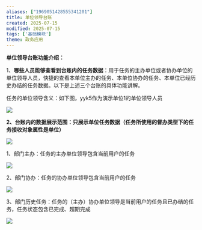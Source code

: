 ```yaml
---
aliases: ["1969051428555341201"]
title: 单位领导台账
created: 2025-07-15
modified: 2025-07-15
tags: ['基础模块']
theme: 政务应用
---
```


**单位领导台账功能介绍：**

1、**哪些人员能够查看到台账内的任务数据**：用于任务的主办单位或者协办单位的单位领导人员，快捷的查看本单位主办的任务、本单位协办的任务、本单位已经历史办结的任务数据。以下是上述三个台账的具体功能讲解。

任务的单位领导含义：如下图，yyk5作为演示单位1的单位领导人员

![](a280ee3eee5b85b8563ef4e286fe1971.jpg)

**2、台账内的数据展示范围：只展示单位任务数据（任务所使用的督办类型下的任务接收对象属性是单位）**

![](8e6f88b1c7520320dc6187fb6d96b4b4.jpg)

1、部门主办：任务的主办单位领导包含当前用户的任务

![](aebe8b8f1992690bec17e9b5b79d9775.jpg)

2、部门协办：任务的协办单位领导包含当前用户的任务

![](6725cee8647ee29395cb27f3e5d5be61.jpg)

3、部门历史任务：任务的（主办）协办单位领导是当前用户的任务且已办结的任务，任务状态包含已完成、超期完成

![](6d633ddab01317d5055f7d0d18321009.jpg)